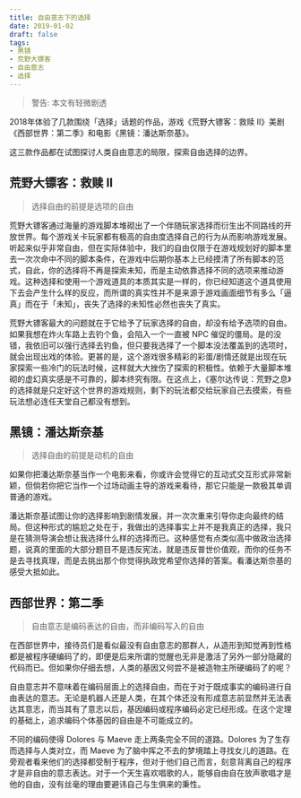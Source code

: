 ```yaml
---
title: 自由意志下的选择
date: 2019-01-02
draft: false
tags:
- 黑镜
- 荒野大镖客
- 自由意志
- 选择
---
```


> 警告: 本文有轻微剧透

2018年体验了几款围绕「选择」话题的作品，游戏《荒野大镖客：救赎 II》美剧《西部世界：第二季》和电影《黑镜：潘达斯奈基》。

这三款作品都在试图探讨人类自由意志的局限，探索自由选择的边界。

## 荒野大镖客：救赎 II

> 选择自由的前提是选项的自由

荒野大镖客通过海量的游戏脚本堆砌出了一个伴随玩家选择而衍生出不同路线的开放世界。每个游戏关卡玩家都有极高的自由度选择自己的行为从而影响游戏发展。听起来似乎非常自由，但在实际体验中，我们的自由仅限于在游戏规划好的脚本里去一次次命中不同的脚本条件，在游戏中后期你基本上已经摸清了所有脚本的范式，自此，你的选择将不再是探索未知，而是主动依靠选择不同的选项来推动游戏。这种选择和使用一个游戏道具的本质其实是一样的，你已经知道这个道具使用下去会产生什么样的反应，而所谓的真实性并不是来源于游戏画面细节有多么「逼真」而在于「未知」，丧失了选择的未知性必然也丧失了真实。

荒野大镖客最大的问题就在于它给予了玩家选择的自由，却没有给予选项的自由。如果我想在炸火车路上去钓个鱼，会陷入一个一直被 NPC 催促的僵局。是的没错，我依旧可以强行选择去钓鱼，但只要我选择了一个脚本没法覆盖到的选项时，就会出现出戏的体验。更甚的是，这个游戏很多精彩的彩蛋/剧情还就是出现在玩家探索一些冷门的玩法时候，这样就大大挫伤了探索的积极性。依赖于大量脚本堆砌的虚幻真实感是不可靠的，脚本终究有限。在这点上，《塞尔达传说：荒野之息》的选择就是只定好这个世界的游戏规则，剩下的玩法都交给玩家自己去摸索，有些玩法想必连任天堂自己都没有想到。

## 黑镜：潘达斯奈基

> 选择自由的前提是动机的自由

如果你把潘达斯奈基当作一个电影来看，你或许会觉得它的互动式交互形式非常新颖，但倘若你把它当作一个过场动画主导的游戏来看待，那它只能是一款极其单调普通的游戏。

潘达斯奈基试图让你的选择影响到剧情发展，并一次次重来引导你走向最终的结局。但这种形式的尴尬之处在于，我做出的选择事实上并不是我真正的选择，我只是在猜测导演会想让我选择什么样的选择而已。这种感觉有点类似高中做政治选择题，说真的里面的大部分题目不是违反宪法，就是违反普世价值观，而你的任务不是去寻找真理，而是去挑出那个你觉得执政党希望你选择的答案。看潘达斯奈基的感受大抵如此。

## 西部世界：第二季

> 自由意志是编码表达的自由，而非编码写入的自由

在西部世界中，接待员们是看似最没有自由意志的那群人，从造形到知觉再到性格都是被程序硬编码了的，即便是后来所谓的觉醒也无非是激活了另外一部分隐藏的代码而已。但如果你仔细去想，人类的基因又何尝不是被造物主所硬编码了的呢？

自由意志并不意味着在编码层面上的选择自由，而在于对于既成事实的编码进行自由表达的意志。无论是机器人还是人类，在其个体还没有形成意志前显然并无法表达其意志，而当其有了意志以后，基因编码或程序编码必定已经形成。在这个定理的基础上，追求编码个体基因的自由是不可能成立的。

不同的编码使得 Dolores 与 Maeve 走上两条完全不同的道路。Dolores 为了生存而选择与人类对立，而 Maeve 为了脑中挥之不去的梦境踏上寻找女儿的道路。在旁观者看来他们的选择都受制于程序，但对于他们自己而言，刻意背离自己的程序才是非自由的意志表达。对于一个天生喜欢唱歌的人，能够自由自在放声歌唱才是他的自由，没有丝毫的理由要避讳自己与生俱来的秉性。





